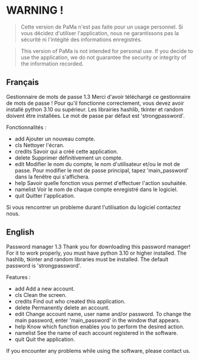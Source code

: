 # WARNING !

> Cette version de PaMa n'est pas faite pour un usage personnel.
> Si vous décidez d'utiliser l'application, nous ne garantissons pas la sécurité ni l'intégité des informations enregistrés.

> This version of PaMa is not intended for personal use.
> If you decide to use the application, we do not guarantee the security or integrity of the information recorded.

## Français
Gestionnaire de mots de passe 1.3
Merci d'avoir téléchargé ce gestionnaire de mots de passe !
Pour qu'il fonctionne correctement, vous devez avoir installé python 3.10 ou supérieur.
Les librairies hashlib, tkinter et random doivent être installées.
Le mot de passe par défaut est 'strongpassword'.

Fonctionnalités :
* add
Ajouter un nouveau compte.
* cls
Nettoyer l'écran.
* credits
Savoir qui a créé cette application.
* delete
Supprimer définitivement un compte.
* edit
Modifier le nom du compte, le nom d'utilisateur et/ou le mot de passe.
Pour modifier le mot de passe principal, tapez 'main_password' dans la fenêtre qui s'affichera.
* help
Savoir quelle fonction vous permet d'effectuer l'action souhaitée.
* namelist
Voir le nom de chaque compte enregistré dans le logiciel.
* quit
Quitter l'application.

Si vous rencontrer un probleme durant l'utilisation du logiciel contactez nous.

## English
Password manager 1.3
Thank you for downloading this password manager!
For it to work properly, you must have python 3.10 or higher installed.
The hashlib, tkinter and random libraries must be installed.
The default password is 'strongpassword'.

Features :
* add
Add a new account.
* cls
Clean the screen.
* credits
Find out who created this application.
* delete
Permanently delete an account.
* edit
Change account name, user name and/or password.
To change the main password, enter 'main_password' in the window that appears.
* help
Know which function enables you to perform the desired action.
* namelist
See the name of each account registered in the software.
* quit
Quit the application.

If you encounter any problems while using the software, please contact us.
